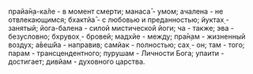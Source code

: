 прайа̄н̣а-ка̄ле - в момент смерти; манаса̄ - умом; ачалена - не отвлекающимся; бхактйа̄ - с любовью и преданностью; йуктах̣ - занятый; йога-балена - силой мистической йоги; ча - также; эва - безусловно; бхрувох̣ - бровей; мадхйе - между; пра̄н̣ам - жизненный воздух; а̄веш́йа - направив; самйак - полностью; сах̣ - он; там - того; парам - трансцендентного; пурушам - Личности Бога; упаити - достигает; дивйам - духовного царства.